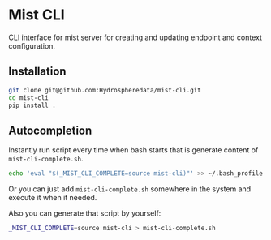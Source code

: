 # Mist CLI

CLI interface for mist server for creating and updating endpoint and context configuration.

## Installation
```bash
git clone git@github.com:Hydrospheredata/mist-cli.git
cd mist-cli
pip install .
```
## Autocompletion

Instantly run script every time when bash starts that is generate content of `mist-cli-complete.sh`.
```bash
echo 'eval "$(_MIST_CLI_COMPLETE=source mist-cli)"' >> ~/.bash_profile
```

Or you can just add `mist-cli-complete.sh` somewhere in the system and execute it when it needed.

Also you can generate that script by yourself:
```bash
_MIST_CLI_COMPLETE=source mist-cli > mist-cli-complete.sh
```
